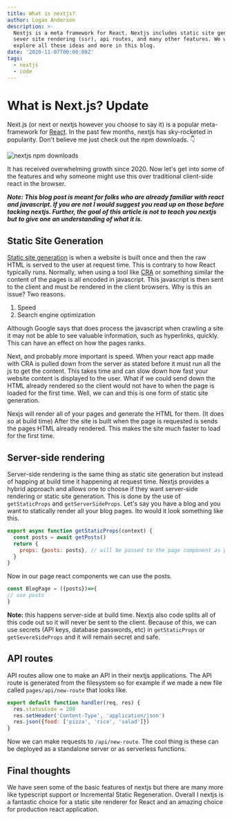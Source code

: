 ```yaml
---
title: What is nextjs?
author: Logan Anderson
description: >-
  Nextjs is a meta framework for React. Nextjs includes static site generation,
  sever site rendering (ssr), api routes, and many other features. We will
  explore all these ideas and more in this blog.  
date: '2020-11-07T00:00:00Z'
tags:
  - nextjs
  - code
---
```

# What is Next.js? Update

Next.js (or next or nextjs however you choose to say it) is a popular meta-framework for [React](https://reactjs.org/ "React "). In the past few months, nextjs has sky-rocketed in popularity. Don't believe me just check out the npm downloads.  👇

![nextjs npm downloads](https://i.imgur.com/YkIYzgy.png "Next cpm downloads")

It has received overwhelming growth since 2020.  Now let's get into some of the features and why someone might use this over traditional client-side react in the browser.

_**Note: This blog post is meant for folks who are already familiar with react and javascript. If you are not I would suggest you read up on those before tacking nextjs. Further, the goal of this article is not to teach you nextjs but to give one an understanding of what it is.**_

## Static Site Generation

[Static site generation](https://wsvincent.com/what-is-a-static-site-generator/#:\~:text=Static%20Site%20Generators%20are%20a,into%20static%20files%20for%20deployment.) is when a website is built once and then the raw HTML is served to the user at request time. This is contrary to how React typically runs. Normally, when using a tool like [CRA](https://reactjs.org/docs/create-a-new-react-app.html) or something similar the content of the pages is all encoded in javascript. This javascript is then sent to the client and must be rendered in the client browsers. Why is this an issue? Two reasons.

1. Speed
2. Search engine optimization

Although Google says that does process the javascript when crawling a site it may not be able to see valuable information, such as hyperlinks, quickly. This can have an effect on how the pages ranks.

Next, and probably more important is speed. When your react app made with CRA is pulled down from the server as stated before it must run all the js to get the content. This takes time and can slow down how fast your website content is displayed to the user. What if we could send down the HTML already rendered so the client would not have to when the page is loaded for the first time. Well, we can and this is one form of static site generation.

Nexjs will render all of your pages and generate the HTML for them. (It does so at build time) After the site is built when the page is requested is sends the pages HTML already rendered. This makes the site much faster to load for the first time.

## Server-side rendering

Server-side rendering is the same thing as static site generation but instead of happing at build time it happening at request time. Nextjs provides a hybrid approach and allows one to choose if they want server-side rendering or static site generation. This is done by the use of `getStaticProps` and `getServerSideProps`. Let's say you have a blog and you want to statically render all your blog pages. Ito would it look something like this.

```js
export async function getStaticProps(context) {
  const posts = await getPosts()
  return {
    props: {posts: posts}, // will be passed to the page component as props
  }
}
```

Now in our page react components we can use the posts.

```js
const BlogPage = ({posts})=>{
// use posts
}
```

**Note:** this happens server-side at build time. Nextjs also code splits all of this code out so it will never be sent to the client. Because of this, we can use secrets (API keys, database passwords, etc) in `getStaticProps` or `getSevereSideProps` and it will remain secret and safe.

## API routes

API routes allow one to make an API in their nextjs applications. The API route is generated from the filesystem so for example if we made a new file called `pages/api/new-route` that looks like.

```js
export default function handler(req, res) {
  res.statusCode = 200
  res.setHeader('Content-Type', 'application/json')
  res.json({food: ['pizza', 'rice', 'salad']})
}
```

Now we can make requests to `/api/new-route`. The cool thing is these can be deployed as a standalone server or as serverless functions.

## Final thoughts

We have seen some of the basic features of nextjs but there are many more like typescript support or Incremental Static Regeneration. Overall I nextjs is a fantastic choice for a static site renderer for React and an amazing choice for production react application.